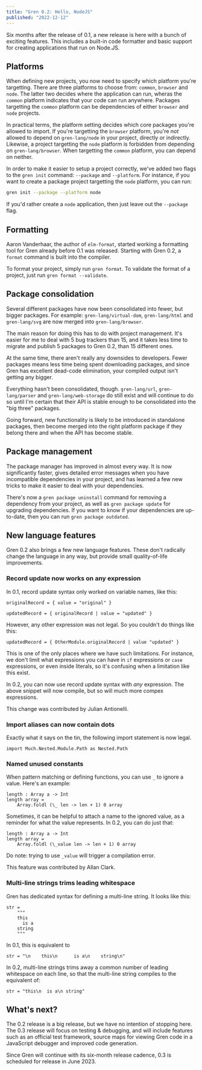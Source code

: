```yaml
---
title: "Gren 0.2: Hello, NodeJS"
published: "2022-12-12"
---
```


Six months after the release of 0.1, a new release is here with a bunch of exciting features. This includes a built-in code formatter and basic support for creating applications that run on Node.JS.

## Platforms

When defining new projects, you now need to specify which platform you're targetting. There are three platforms to choose from: `common`, `browser` and `node`. The latter two decides where the application can run, wheras the `common` platform indicates that your code can run anywhere. Packages targetting the `common` platform can be dependencies of either `browser` and `node` projects.

In practical terms, the platform setting decides which core packages you're allowed to import. If you're targetting the `browser` platform, you're _not_ allowed to depend on `gren-lang/node` in your project, directly or indirectly. Likewise, a project targetting the `node` platform is forbidden from depending on `gren-lang/browser`. When targetting the `common` platform, you can depend on neither.

In order to make it easier to setup a project correctly, we've added two flags to the `gren init` command: `--package` and `--platform`. For instance, if you want to create a package project targetting the `node` platform, you can run:

```sh
gren init --package --platform node
```

If you'd rather create a `node` application, then just leave out the `--package` flag.

## Formatting

Aaron Vanderhaar, the author of `elm-format`, started working a formatting tool for Gren already before 0.1 was released. Starting with Gren 0.2, a `format` command is built into the compiler.

To format your project, simply run `gren format`. To validate the format of a project, just run `gren format --validate`.

## Package consolidation

Several different packages have now been consolidated into fewer, but bigger packages. For example: `gren-lang/virtual-dom`, `gren-lang/html` and `gren-lang/svg` are now merged into `gren-lang/browser`.

The main reason for doing this has to do with project management. It's easier for me to deal with 5 bug trackers than 15, and it takes less time to migrate and publish 5 packages to Gren 0.2, than 15 different ones.

At the same time, there aren't really any downsides to developers. Fewer packages means less time being spent downloading packages, and since Gren has excellent dead-code elimination, your compiled output isn't getting any bigger.

Everything hasn't been consolidated, though. `gren-lang/url`, `gren-lang/parser` and `gren-lang/web-storage` do still exist and will continue to do so until I'm certain that their API is stable enough to be consolidated into the "big three" packages.

Going forward, new functionality is likely to be introduced in standalone packages, then become merged into the right platform package if they belong there and when the API has become stable.

## Package management

The package manager has improved in almost every way. It is now significantly faster, gives detailed error messages when you have incompatible dependencies in your project, and has learned a few new tricks to make it easier to deal with your dependencies.

There's now a `gren package uninstall` command for removing a dependency from your project, as well as `gren package update` for upgrading dependencies. If you want to know if your dependencies are up-to-date, then you can run `gren package outdated`.

## New language features

Gren 0.2 also brings a few new language features. These don't radically change the language in any way, but provide small quality-of-life improvements.

### Record update now works on any expression

In 0.1, record update syntax only worked on variable names, like this:

```gren
originalRecord = { value = "original" }

updatedRecord = { originalRecord | value = "updated" }
```

However, any other expression was not legal. So you couldn't do things like this:

```gren
updatedRecord = { OtherModule.originalRecord | value "updated" }
```

This is one of the only places where we have such limitations. For instance, we don't limit what expressions you can have in `if` expressions or `case` expressions, or even inside literals, so it's confusing when a limitation like this exist.

In 0.2, you can now use record update syntax with _any_ expression. The above snippet will now compile, but so will much more compex expressions.

This change was contributed by Julian Antionelli.

### Import aliases can now contain dots

Exactly what it says on the tin, the following import statement is now legal.

```gren
import Much.Nested.Module.Path as Nested.Path
```

### Named unused constants

When pattern matching or defining functions, you can use `_` to ignore a value. Here's an example:

```gren
length : Array a -> Int
length array =
    Array.foldl (\_ len -> len + 1) 0 array
```

Sometimes, it can be helpful to attach a name to the ignored value, as a reminder for what the value represents. In 0.2, you can do just that:

```gren
length : Array a -> Int
length array =
    Array.foldl (\_value len -> len + 1) 0 array
```

Do note: trying to use `_value` will trigger a compilation error.

This feature was contributed by Allan Clark.

### Multi-line strings trims leading whitespace

Gren has dedicated syntax for defining a multi-line string. It looks like this:

```gren
str =
    """
    this
      is a
    string
    """
```

In 0.1, this is equivalent to

```gren
str = "\n    this\n      is a\n    string\n"
```

In 0.2, multi-line strings trims away a common number of leading whitespace on each line, so that the multi-line string compiles to the equivalent of:

```gren
str = "this\n  is a\n string"
```

## What's next?

The 0.2 release is a big release, but we have no intention of stopping here. The 0.3 release will focus on testing & debugging, and will include features such as an official test framework, source maps for viewing Gren code in a JavaScript debugger and improved code generation.

Since Gren will continue with its six-month release cadence, 0.3 is scheduled for release in June 2023.
